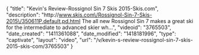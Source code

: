 {
    "title": "Kevin's Review-Rossignol Sin 7 Skis 2015-Skis.com",
    "description": "http:\/\/www.skis.com\/Rossignol-Sin-7-Skis-2015\/350611P,default,pd.html The all new Rossignol Sin 7 makes a great ski for the intermediate to advanced skier wh...",
    "videoid": "3765503",
    "date_created": "1411361088",
    "date_modified": "1418181996",
    "type": "captivate",
    "layout": "video",
    "url": "\/v\/kevin-s-review-rossignol-sin-7-skis-2015-skis-com\/3765503"
}
